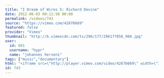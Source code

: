 ```yaml
---
title: "I Dream of Wires 5: Richard Devine"
date: 2012-06-03 00:11:50 00:00
permalink: /videos/743
source: "https://vimeo.com/42676669"
featured: false
provider: "Vimeo"
thumbnail: "http://b.vimeocdn.com/ts/296/177/296177858_960.jpg"
user:
  id: 601
  username: "hypr"
  name: "johannes herseni"
tags: ["music","documentary"]
html: "<iframe src=\"http://player.vimeo.com/video/42676669\" width=\"1280\" height=\"720\" frameborder=\"0\" webkitAllowFullScreen mozallowfullscreen allowFullScreen></iframe>"
id: 743
---
```


